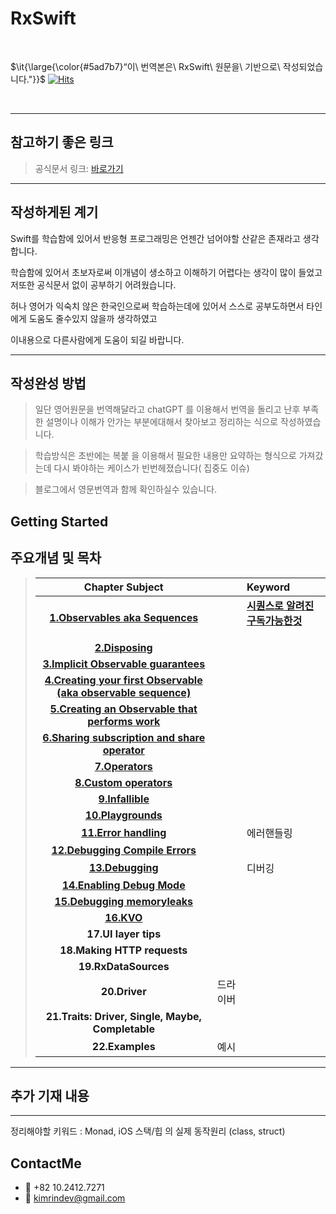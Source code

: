 # RxSwift 

<br/>

$\it{\large{\color{#5ad7b7}“이\ 번역본은\ RxSwift\ 원문을\ 기반으로\ 작성되었습니다."}}$ [![Hits](https://hits.seeyoufarm.com/api/count/incr/badge.svg?url=https%3A%2F%2Fgithub.com%2FRinkim0515%2FRxSwift2025&count_bg=%2379C83D&title_bg=%23555555&icon=&icon_color=%23E7E7E7&title=hits&edge_flat=false)](https://hits.seeyoufarm.com)         

 <br/>

---
## 참고하기 좋은 링크 

> 공식문서 링크: [바로가기](https://github.com/ReactiveX/RxSwift/blob/main/Documentation/GettingStarted.md) 



---
## 작성하게된 계기 

Swift를 학습함에 있어서 반응형 프로그래밍은 언젠간 넘어야할 산같은 존재라고 생각합니다.   

학습함에 있어서 초보자로써 이개념이 생소하고 이해하기 어렵다는 생각이 많이 들었고  저또한 공식문서 없이 공부하기 어려웠습니다.
 
허나 영어가 익숙치 않은 한국인으로써 학습하는데에 있어서 스스로 공부도하면서 타인에게 도움도 줄수있지 않을까 생각하였고
 
이내용으로 다른사람에게 도움이 되길 바랍니다. 



--- 
## 작성완성 방법

> 일단 영어원문을 번역해달라고 chatGPT 를 이용해서 번역을 돌리고 난후 부족한 설명이나 이해가 안가는 부분에대해서 찾아보고 정리하는 식으로 작성하였습니다. 

> 학습방식은 초반에는 복붙 을 이용해서 필요한 내용만 요약하는 형식으로 가져갔는데 다시 봐야하는 케이스가 빈번헤졌습니다( 집중도 이슈)

> 블로그에서 영문번역과 함께 확인하실수 있습니다. 


## Getting Started 


## 주요개념 및 목차 
> | Chapter Subject |  | Keyword |
> |:---:| :---  | :--- |
> | **[1.Observables aka Sequences](https://github.com/Rinkim0515/RxSwift2025/blob/main/Docs/Observables%20aka%20Sequences.md#observables-aka-sequences)**|| **[시퀀스로 알려진 구독가능한것](https://kimrindev.tistory.com/1)**<p> | 
> | **[2.Disposing](https://github.com/Rinkim0515/RxSwift2025/blob/main/Docs/Disposing.md#disposing)**| ||
> | **[3.Implicit Observable guarantees](https://github.com/Rinkim0515/RxSwift2025/blob/main/Docs/Implict%20Observable%20guarantees.md#implicitobservableguarantees-%EC%95%94%EB%AC%B5%EC%A0%81%EC%9D%B8-observable-%EB%B3%B4%EC%9E%A5)** ||
> | **[4.Creating your first Observable (aka observable sequence)](https://github.com/Rinkim0515/RxSwift2025/blob/main/Docs/Creating%20your%20own%C2%A0%60Observable%60%C2%A0(aka%20observable%20sequence).md#observable-%EC%83%9D%EC%84%B1%EC%9D%98-%ED%95%B5%EC%8B%AC%EA%B0%9C%EB%85%90)** ||
> | **[5.Creating an Observable that performs work](https://github.com/Rinkim0515/RxSwift2025/blob/main/Docs/Creating%20an%C2%A0Observable%C2%A0that%20performs%20work.md#creating-anobservablethat-performs-work)** ||
> | **[6.Sharing subscription and share operator](https://github.com/Rinkim0515/RxSwift2025/blob/main/Docs/Sharing%20Subscription%20and%20the%20share%20Operator.md#sharing-subscription-and-the-share-operator)** ||
> | **[7.Operators](https://github.com/Rinkim0515/RxSwift2025/blob/main/Docs/Operator.md#operator)** | ||
> | **[8.Custom operators](https://github.com/Rinkim0515/RxSwift2025/blob/main/Docs/Operator.md#custom-operators)** | ||
> | **[9.Infallible](https://github.com/Rinkim0515/RxSwift2025/blob/main/Docs/Infallible.md#infallible)** | |
> | **[10.Playgrounds](https://github.com/Rinkim0515/RxSwift2025/blob/main/Docs/Playgrounds.md#playgrounds)** | |
> | **[11.Error handling](https://github.com/Rinkim0515/RxSwift2025/blob/main/Docs/Error%20handling.md#error-handling)** |  | 에러핸들링 |
> | **[12.Debugging Compile Errors](https://github.com/Rinkim0515/RxSwift2025/blob/main/Docs/Debugging%20Compile%20Errors.md#debugging-compile-errors)** | |
> | **[13.Debugging](https://github.com/Rinkim0515/RxSwift2025/blob/main/Docs/Debugging.md#debugging)** | |디버깅 |
> | **[14.Enabling Debug Mode](https://github.com/Rinkim0515/RxSwift2025/blob/main/Docs/14_Enabling%20Debug%20Mode.md#%EB%94%94%EB%B2%84%EA%B7%B8-%EB%AA%A8%EB%93%9C%EC%9D%98-%ED%99%9C%EC%84%B1%ED%99%94)** | |
> | **[15.Debugging memoryleaks](https://github.com/Rinkim0515/RxSwift2025/blob/main/Docs/14_Enabling%20Debug%20Mode.md#%EB%A9%94%EB%AA%A8%EB%A6%AC%EB%88%84%EC%88%98-%EB%94%94%EB%B2%84%EA%B9%85)** |   | |
> | **[16.KVO](https://github.com/Rinkim0515/RxSwift2025/blob/main/Docs/15_KVO.md#kvo)** | |||
> | **17.UI layer tips** | |||
> | **18.Making HTTP requests** ||
> | **19.RxDataSources** | 
> | **20.Driver** | 드라이버 |
> | **21.Traits: Driver, Single, Maybe, Completable** |
> | **22.Examples** | 예시 |

---
## 추가 기재 내용 




---
정리해야할 키워드 : Monad, iOS 스택/힙 의 실제 동작원리 (class, struct)


## ContactMe
* 📱 +82 10.2412.7271
* 📧 kimrindev@gmail.com
